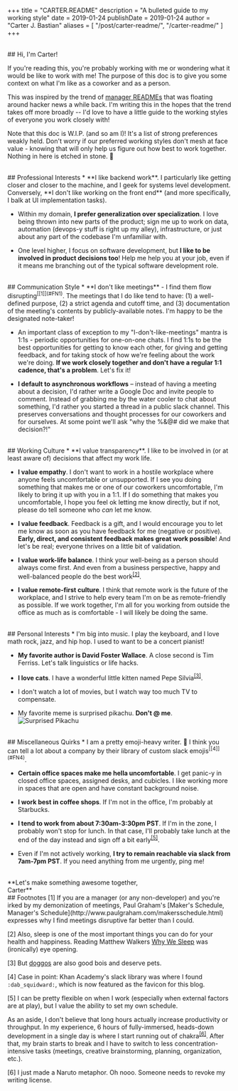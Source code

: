 +++
title = "CARTER.README"
description = "A bulleted guide to my working style"
date = 2019-01-24
publishDate = 2019-01-24
author = "Carter J. Bastian"
aliases = [
    "/post/carter-readme/",
    "/carter-readme/"
]
+++

<br />
## Hi, I'm Carter!

If you're reading this, you're probably working with me or wondering what it would be like to work with me! The purpose of this doc is to give you some context on what I'm like as a coworker and as a person. 

This was inspired by the trend of [manager READMEs](https://hackernoon.com/12-manager-readmes-from-silicon-valleys-top-tech-companies-26588a660afe) that was floating around hacker news a while back. I'm writing this in the hopes that the trend takes off more broadly -- I'd love to have a little guide to the working styles of everyone you work closely with!

Note that this doc is W.I.P. (and so am I)! It's a list of strong preferences weakly held. Don't worry if our preferred working styles don't mesh at face value - knowing that will only help us figure out how best to work together. Nothing in here is etched in stone. 🙂 

<br />
## Professional Interests
* **I like backend work**. I particularly like getting closer and closer to the machine, and I geek for systems level development. Conversely, **I don't like working on the front end** (and more specifically, I balk at UI implementation tasks).

* Within my domain, **I prefer generalization over specialization**. I love being thrown into new parts of the product; sign me up to work on data, automation (devops-y stuff is right up my alley), infrastructure, or just about any part of the codebase I'm unfamiliar with. 

* One level higher, I focus on software development, but **I like to be involved in product decisions too**! Help me help you at your job, even if it means me branching out of the typical software development role.

<br />
## Communication Style
* **I don't like meetings** - I find them flow disrupting<sup>[[1]](#FN1)</sup>. The meetings that I do like tend to have: (1) a well-defined purpose, (2) a strict agenda and cutoff time, and (3) documentation of the meeting's contents by publicly-available notes. I'm happy to be the designated note-taker!

* An important class of exception to my "I-don't-like-meetings" mantra is 1:1s - periodic opportunities for one-on-one chats. I find 1:1s to be the best opportunities for getting to know each other, for giving and getting feedback, and for taking stock of how we're feeling about the work we're doing. **If we work closely together and don't have a regular 1:1 cadence, that's a problem**. Let's fix it!

* **I default to asynchronous workflows** – instead of having a meeting about a decision, I'd rather write a Google Doc and invite people to comment. Instead of grabbing me by the water cooler to chat about something, I'd rather you started a thread in a public slack channel. This preserves conversations and thought processes for our coworkers and for ourselves. At some point we'll ask "why the %&@# did we make that decision?!"

<br />
## Working Culture
* **I value transparency**. I like to be involved in (or at least aware of) decisions that affect my work life.

* **I value empathy**. I don't want to work in a hostile workplace where anyone feels uncomfortable or unsupported. If I see you doing something that makes me or one of our coworkers uncomfortable, I'm likely to bring it up with you in a 1:1. If I do something that makes you uncomfortable, I hope you feel ok letting me know directly, but if not, please do tell someone who *can* let me know.

* **I value feedback**. Feedback is a gift, and I would encourage you to let me know as soon as you have feedback for me (negative or positive). **Early, direct, and consistent feedback makes great work possible**! And let's be real; everyone thrives on a little bit of validation.

* **I value work-life balance**. I think your well-being as a person should always come first. And even from a business perspective, happy and well-balanced people do the best work<sup>[[2]](#FN2)</sup>.

* **I value remote-first culture**. I think that remote work is the future of the workplace, and I strive to help every team I'm on be as remote-friendly as possible. If we work together, I'm all for you working from outside the office as much as is comfortable - I will likely be doing the same.

<br />
## Personal Interests
* I'm big into music. I play the keyboard, and I love math rock, jazz, and hip hop. I used to want to be a concert pianist!

* **My favorite author is David Foster Wallace**. A close second is Tim Ferriss. Let's talk linguistics or life hacks.

* **I love cats**. I have a wonderful little kitten named Pepe Silvia<sup>[[3]](#FN3)</sup>.

* I don't watch a lot of movies, but I watch way too much TV to compensate.

* My favorite meme is surprised pikachu. **Don't @ me**. ![Surprised Pikachu](/carter_readme/pikachu.png)

<br />
## Miscellaneous Quirks
* I am a pretty emoji-heavy writer. 🤷 I think you can tell a lot about a company by their library of custom slack emojis<sup>[[4]](#FN4)</sup>.

* **Certain office spaces make me hella uncomfortable**. I get panic-y in closed office spaces, assigned desks, and cubicles. I like working more in spaces that are open and have constant background noise.

* **I work best in coffee shops**. If I'm not in the office, I'm probably at Starbucks.

* **I tend to work from about 7:30am-3:30pm PST**. If I'm in the zone, I probably won't stop for lunch. In that case, I'll probably take lunch at the end of the day instead and sign off a bit early<sup>[[5]](#FN5)</sup>. 

* Even if I'm not actively working, **I try to remain reachable via slack from 7am-7pm PST**. If you need anything from me urgently, ping me!

<br />
**Let's make something awesome together,<br />Carter**

<br />
## Footnotes
<span style="white-space:nowrap" id="FN1">[1]</span>
If you are a manager (or any non-developer) and you're irked by my demonization of meetings, Paul Graham's [Maker's Schedule, Manager's Schedule](http://www.paulgraham.com/makersschedule.html) expresses why I find meetings disruptive far better than I could.

<span id="FN2">[2]</span>
Also, sleep is one of the most important things you can do for your health and happiness. Reading Matthew Walkers [Why We Sleep](https://www.amazon.com/gp/product/B0752XRB5F/) was (ironically) eye opening.

<span id="FN3">[3]</span>
But [doggos](https://www.youtube.com/watch?v=ah6fmNEtXFI) are also good bois and deserve pets.

<span id="FN4">[4]</span>
Case in point: Khan Academy's slack library was where I found `:dab_squidward:`, which is now featured as the favicon for this blog.

<span id="FN5">[5]</span>
I can be pretty flexible on when I work (especially when external factors are at play), but I value the ability to set my own schedule. 

As an aside, I don't believe that long hours actually increase productivity or throughput. In my experience, 6 hours of fully-immersed, heads-down development in a single day is where I start running out of chakra<sup>[[6]](#FN6)</sup>. After that, my brain starts to break and I have to switch to less concentration-intensive tasks (meetings, creative brainstorming, planning, organization, etc.).

<span id="FN6">[6]</span>
I just made a Naruto metaphor. Oh nooo. Someone needs to revoke my writing license.
